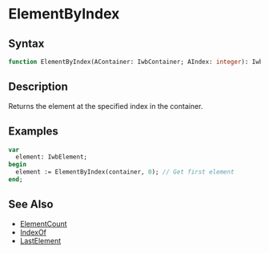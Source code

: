 # ElementByIndex

## Syntax

```pascal
function ElementByIndex(AContainer: IwbContainer; AIndex: integer): IwbElement;
```

## Description

Returns the element at the specified index in the container.

## Examples

```pascal
var
  element: IwbElement;
begin
  element := ElementByIndex(container, 0); // Get first element
end;
```

## See Also

- [ElementCount](IwbContainer_ElementCount.md)
- [IndexOf](IwbContainer_IndexOf.md)
- [LastElement](IwbContainer_LastElement.md)
